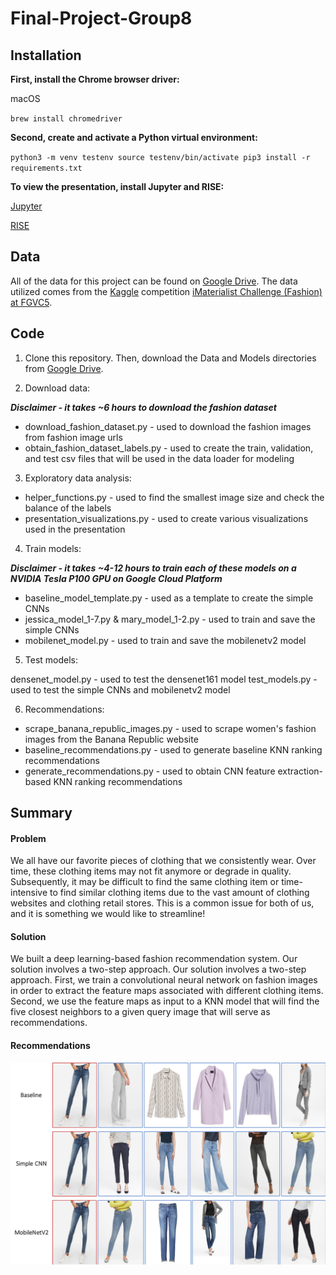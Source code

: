 # Final-Project-Group8

## Installation

**First, install the Chrome browser driver:**

macOS

`brew install chromedriver`

**Second, create and activate a Python virtual environment:** 

`python3 -m venv testenv
source testenv/bin/activate
pip3 install -r requirements.txt`

**To view the presentation, install Jupyter and RISE:**

[Jupyter](https://jupyter.org/install)

[RISE](https://rise.readthedocs.io/en/maint-5.6/installation.html)

## Data
All of the data for this project can be found on [Google Drive](https://drive.google.com/drive/folders/14YJngXIdbD-_D3qks1_uSd5Pnh2vfCad?usp=sharing). The data utilized comes from the [Kaggle](https://www.kaggle.com/c/imaterialist-challenge-fashion-2018) competition [iMaterialist Challenge (Fashion) at FGVC5](https://github.com/visipedia/imat_fashion_comp).

## Code
1) Clone this repository. Then, download the Data and Models directories from [Google Drive](https://drive.google.com/drive/folders/14YJngXIdbD-_D3qks1_uSd5Pnh2vfCad?usp=sharing).

2) Download data:

***Disclaimer - it takes ~6 hours to download the fashion dataset***

- download_fashion_dataset.py - used to download the fashion images from fashion image urls
- obtain_fashion_dataset_labels.py - used to create the train, validation, and test csv files that will be used in the data loader for modeling

3) Exploratory data analysis:

- helper_functions.py - used to find the smallest image size and check the balance of the labels
- presentation_visualizations.py - used to create various visualizations used in the presentation

4) Train models:

***Disclaimer - it takes ~4-12 hours to train each of these models on a NVIDIA Tesla P100 GPU on Google Cloud Platform***

- baseline_model_template.py - used as a template to create the simple CNNs
- jessica_model_1-7.py & mary_model_1-2.py - used to train and save the simple CNNs
- mobilenet_model.py - used to train and save the mobilenetv2 model

5) Test models: 

densenet_model.py - used to test the densenet161 model
test_models.py - used to test the simple CNNs and mobilenetv2 model

6) Recommendations:

- scrape_banana_republic_images.py - used to scrape women's fashion images from the Banana Republic website
- baseline_recommendations.py - used to generate baseline KNN ranking recommendations
- generate_recommendations.py - used to obtain CNN feature extraction-based KNN ranking recommendations

## Summary
#### Problem
We all have our favorite pieces of clothing that we consistently wear. Over time, these clothing items may not fit anymore or degrade in quality. Subsequently, it may be difficult to find the same clothing item or time-intensive to find similar clothing items due to the vast amount of clothing websites and clothing retail stores. This is a common issue for both of us, and it is something we would like to streamline!
#### Solution
We built a deep learning-based fashion recommendation system. Our solution involves a two-step approach. Our solution involves a two-step approach. First, we train a convolutional neural network on fashion images in order to extract the feature maps associated with different clothing items. Second, we use the feature maps as input to a KNN model that will find the five closest neighbors to a given query image that will serve as recommendations.
#### Recommendations
![Jeans Recommendations](https://github.com/mgibbs1259/Final-Project-Group8/blob/master/Final-Group-Presentation/jeans_recommendations.png)
